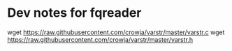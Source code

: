 # Dev notes for fqreader

wget https://raw.githubusercontent.com/crowja/varstr/master/varstr.c
wget https://raw.githubusercontent.com/crowja/varstr/master/varstr.h
